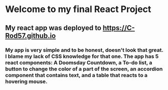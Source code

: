 # Welcome to my final React Project

## My react app was deployed to https://C-Rod57.github.io 

### My app is very simple and to be honest, doesn't look that great. I blame my lack of CSS knowledge for that one. The app has 5 react components: A Doomsday Countdown, a To-do list, a button to change the color of a part of the screen, an accordion component that contains text, and a table that reacts to a hovering mouse. 
